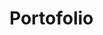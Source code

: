 # Portofolio

<html>
<head>
    <title>My Portfolio</title>
    <style>
        .portfolio-container {
            display: grid;
            grid-template-columns: repeat(4, 1fr);
            gap: 20px;
        }

        .portfolio-item {
            background-color: #f0f0f0;
            padding: 20px;
            border-radius: 10px;
            box-shadow: 0px 2px 5px rgba(0, 0, 0, 0.1);
        }
    </style>
</head>
<body>
    <div class="portfolio-container">
        <div class="portfolio-item">
            <h2>Project 1</h2>
            <img src="image1.jpg" alt="Project 1 Image">
            <p>Description of Project 1</p>
        </div>
        <div class="portfolio-item">
            <h2>Project 2</h2>
            <img src="image2.jpg" alt="Project 2 Image">
            <p>Description of Project 2</p>
        </div>
        <div class="portfolio-item">
            <h2>Project 3</h2>
            <img src="image3.jpg" alt="Project 3 Image">
            <p>Description of Project 3</p>
        </div>
        <div class="portfolio-item">
            <h2>Project 4</h2>
            <img src="image4.jpg" alt="Project 4 Image">
            <p>Description of Project 4</p>
        </div>
    </div>
</body>
</html>
